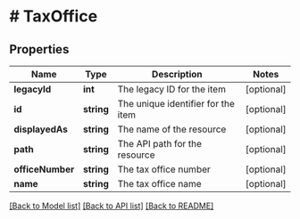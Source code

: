 # # TaxOffice

## Properties

Name | Type | Description | Notes
------------ | ------------- | ------------- | -------------
**legacyId** | **int** | The legacy ID for the item | [optional]
**id** | **string** | The unique identifier for the item | [optional]
**displayedAs** | **string** | The name of the resource | [optional]
**path** | **string** | The API path for the resource | [optional]
**officeNumber** | **string** | The tax office number | [optional]
**name** | **string** | The tax office name | [optional]

[[Back to Model list]](../../README.md#models) [[Back to API list]](../../README.md#endpoints) [[Back to README]](../../README.md)
